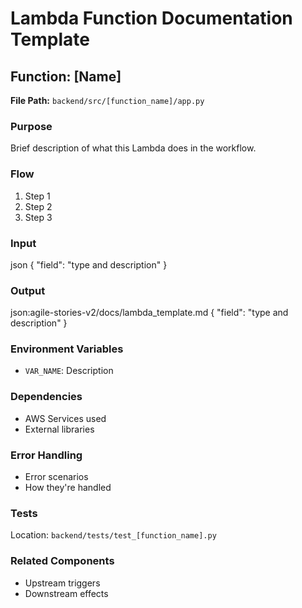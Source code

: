 # Lambda Function Documentation Template

## Function: [Name]
**File Path:** `backend/src/[function_name]/app.py`

### Purpose
Brief description of what this Lambda does in the workflow.

### Flow
1. Step 1
2. Step 2
3. Step 3

### Input
json
{
"field": "type and description"
}

### Output
json:agile-stories-v2/docs/lambda_template.md
{
"field": "type and description"
}

### Environment Variables
- `VAR_NAME`: Description

### Dependencies
- AWS Services used
- External libraries

### Error Handling
- Error scenarios
- How they're handled

### Tests
Location: `backend/tests/test_[function_name].py`

### Related Components
- Upstream triggers
- Downstream effects
